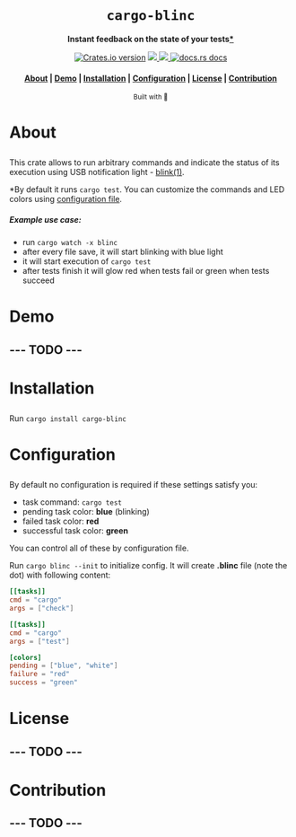 <div align="center">

  <h1><code>cargo-blinc</code></h1>

  <p>
    <strong>Instant feedback on the state of your tests<a href="#star">*<a/></strong>
  </p>
  <p>
  </p>

  <p>
    <a href="https://crates.io/crates/cargo-blinc"><img src="https://img.shields.io/crates/v/cargo-blinc" alt="Crates.io version" /></a>
    <a href="https://codecov.io/gh/devzbysiu/cargo-blinc">
  <img src="https://codecov.io/gh/devzbysiu/cargo-blinc/branch/master/graph/badge.svg?token=ELme4pPy8K" />
</a>
<a href="https://crates.io/crates/cargo-blinc">
  <img src="https://img.shields.io/crates/l/cargo-blinc" />
</a>
    <a href="https://docs.rs/cargo-blinc"><img src="https://img.shields.io/badge/docs-latest-blue.svg?style=flat-square" alt="docs.rs docs" /></a>
  </p>

  <h4>
    <a href="#about">About</a>
    <span> | </span>
    <a href="#demo">Demo</a>
    <span> | </span>
    <a href="#installation">Installation</a>
    <span> | </span>
    <a href="#configuration">Configuration</a>
    <span> | </span>
    <a href="#license">License</a>
    <span> | </span>
    <a href="#contribution">Contribution</a>
  </h3>

  <sub>Built with 🦀</sub>
</div>

# <p id="about">About</p>

This crate allows to run arbitrary commands and indicate the status of its execution using USB notification light - [blink(1)](https://blink1.thingm.com/).

<p id="star">*By default it runs <code>cargo test</code>. You can customize the commands and LED colors using <a href="#configuration">configuration file</a>.

##### Example use case:

- run `cargo watch -x blinc`
- after every file save, it will start blinking with blue light
- it will start execution of `cargo test`
- after tests finish it will glow red when tests fail or green when tests succeed
</p>


# <p id="demo">Demo</p>

## --- TODO ---

# <p id="installation">Installation</p>
Run `cargo install cargo-blinc`

# <p id="configuration">Configuration</p>

By default no configuration is required if these settings satisfy you:
- task command: `cargo test`
- pending task color: **blue** (blinking)
- failed task color: **red**
- successful task color: **green**

You can control all of these by configuration file.

Run `cargo blinc --init` to initialize config. It will create **.blinc** file (note the dot) with following content:

```toml
[[tasks]]
cmd = "cargo"
args = ["check"]

[[tasks]]
cmd = "cargo"
args = ["test"]

[colors]
pending = ["blue", "white"]
failure = "red"
success = "green"
```

# <p id="license">License</p>

## --- TODO ---

# <p id="contribution">Contribution</p>

## --- TODO ---

